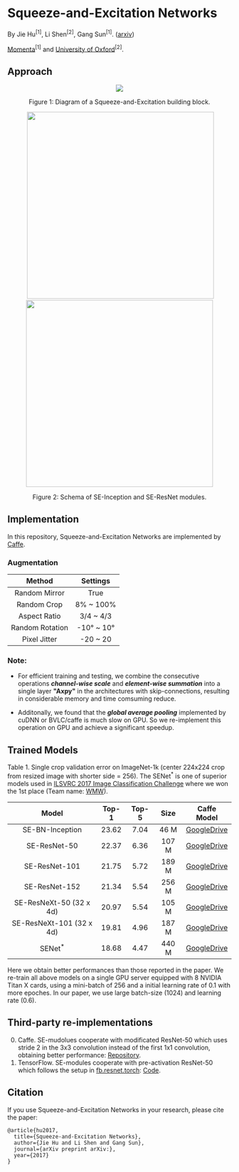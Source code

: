 # Squeeze-and-Excitation Networks
By Jie Hu<sup>[1]</sup>, Li Shen<sup>[2]</sup>, Gang Sun<sup>[1]</sup>. ([arxiv](https://arxiv.org/))

[Momenta](https://momenta.ai/)<sup>[1]</sup> and [University of Oxford](http://www.robots.ox.ac.uk/~vgg/)<sup>[2]</sup>.

## Approach
<div align="center">
  <img src="https://github.com/hujie-frank/SENet/blob/master/figures/SE-building-block.jpg">
</div>
<p align="center">
  Figure 1: Diagram of a Squeeze-and-Excitation building block.
</p>

<div align="center">
   <img src="https://github.com/hujie-frank/SENet/blob/master/figures/SE-Inception-module.jpg" width="420">
  <img src="https://github.com/hujie-frank/SENet/blob/master/figures/SE-ResNet-module.jpg"  width="420">
</div>
<p align="center">
  Figure 2: Schema of SE-Inception and SE-ResNet modules. 
</p>

## Implementation
In this repository, Squeeze-and-Excitation Networks are implemented by [Caffe](https://github.com/BVLC/caffe).

### Augmentation
| Method | Settings |
|:-:|:-:|
|Random Mirror| True |
|Random Crop| 8% ~ 100% |
|Aspect Ratio | 3/4 ~ 4/3 |
|Random Rotation| -10° ~ 10°|
|Pixel Jitter| -20 ~ 20 |

### Note:
* For efficient training and testing, we combine the consecutive operations ***channel-wise scale*** and ***element-wise summation*** into a single layer **"Axpy"** in the architectures with skip-connections, resulting in considerable memory and time comsuming reduce.

* Additonally, we found that the ***global average pooling*** implemented by cuDNN or BVLC/caffe is much slow on GPU. So we re-implement this operation on GPU and achieve a significant speedup. 

## Trained Models

Table 1. Single crop validation error on ImageNet-1k (center 224x224 crop from resized image with shorter side = 256). The SENet<sup>*</sup> is one of superior models used in [ILSVRC 2017 Image Classification Challenge](http://image-net.org/challenges/LSVRC/2017/index) where we won the 1st place (Team name: [WMW](http://image-net.org/challenges/LSVRC/2017/results)).

| Model | Top-1 | Top-5 | Size | Caffe Model |
|:-:|:-:|:-:|:-:|:-:|
|SE-BN-Inception| 23.62 | 7.04 | 46 M| [GoogleDrive](https://drive.google.com/file/d/0BwHV3BlNKkWlTWRRbDZYbVB2WWc/view?usp=sharing)
|SE-ResNet-50   | 22.37 | 6.36 | 107 M | [GoogleDrive](https://drive.google.com/file/d/0BwHV3BlNKkWlS2QwZHFzM3RjNzg/view?usp=sharing)
|SE-ResNet-101  | 21.75  | 5.72 | 189 M | [GoogleDrive](https://drive.google.com/file/d/0BwHV3BlNKkWlTEg4YmcwQ0FoZFU/view?usp=sharing)
|SE-ResNet-152  | 21.34  | 5.54 | 256 M | [GoogleDrive](https://drive.google.com/file/d/0BwHV3BlNKkWlcFE0Q2NTcWl3WUE/view?usp=sharing)
|SE-ResNeXt-50 (32 x 4d) | 20.97 | 5.54 | 105 M | [GoogleDrive](https://drive.google.com/file/d/0BwHV3BlNKkWlQ2Z0Q204V1RITjA/view?usp=sharing)
|SE-ResNeXt-101 (32 x 4d) | 19.81 | 4.96 | 187 M | [GoogleDrive](https://drive.google.com/file/d/0BwHV3BlNKkWleklsNzBiZlprblk/view?usp=sharing)
|SENet<sup>*</sup> | 18.68 | 4.47 | 440 M | [GoogleDrive](https://drive.google.com/file/d/0BwHV3BlNKkWlbTFZbzFTSXBUTUE/view?usp=sharing)

Here we obtain better performances than those reported in the paper.
We re-train all above models on a single GPU server equipped with 8 NVIDIA Titan X cards, 
using a mini-batch of 256 and a initial learning rate of 0.1 with more epoches. 
In our paper, we use large batch-size (1024) and learning rate (0.6). 

## Third-party re-implementations
0. Caffe. SE-mudolues cooperate with modificated ResNet-50 which uses stride 2 in the 3x3 convolution instead of the first 1x1 convolution, obtaining better performance: [Repository](https://github.com/shicai/SENet-Caffe).
0. TensorFlow. SE-modules cooperate with pre-activation ResNet-50 which follows the setup in [fb.resnet.torch](https://github.com/facebook/fb.resnet.torch): [Code](https://github.com/ppwwyyxx/tensorpack/tree/master/examples/ResNet).

## Citation

If you use Squeeze-and-Excitation Networks in your research, please cite the paper:
    
    @article{hu2017,
      title={Squeeze-and-Excitation Networks},
      author={Jie Hu and Li Shen and Gang Sun},
      journal={arXiv preprint arXiv:},
      year={2017}
    }
